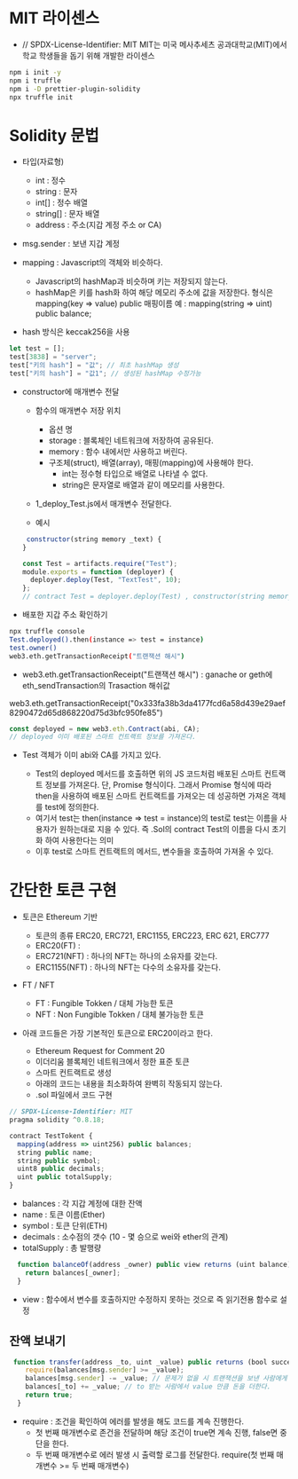 # MIT 라이센스

- // SPDX-License-Identifier: MIT
  MIT는 미국 메사추세츠 공과대학교(MIT)에서 학교 학생들을 돕기 위해 개발한 라이센스

```sh
npm i init -y
npm i truffle
npm i -D prettier-plugin-solidity
npx truffle init
```

# Solidity 문법

- 타입(자료형)

  - int : 정수
  - string : 문자
  - int[] : 정수 배열
  - string[] : 문자 배열
  - address : 주소(지갑 계정 주소 or CA)

- msg.sender : 보낸 지갑 계정
- mapping : Javascript의 객체와 비슷하다.
  - Javascript의 hashMap과 비슷하며 키는 저장되지 않는다.
  - hashMap은 키를 hash화 하여 해당 메모리 주소에 값을 저장한다.
    형식은 mapping(key => value) public 매핑이름
    예 : mapping(string => uint) public balance;
- hash 방식은 keccak256을 사용

```js
let test = [];
test[3838] = "server";
test["키의 hash"] = "값"; // 최초 hashMap 생성
test["키의 hash"] = "값1"; // 생성된 hashMap 수정가능
```

- constructor에 매개변수 전달

  - 함수의 매개변수 저장 위치
    - 옵션 명
    - storage : 블록체인 네트워크에 저장하여 공유된다.
    - memory : 함수 내에서만 사용하고 버린다.
    - 구조체(struct), 배열(array), 매핑(mapping)에 사용해야 한다.
      - int는 정수형 타입으로 배열로 나타낼 수 없다.
      - string은 문자열로 배열과 같이 메모리를 사용한다.
  - 1_deploy_Test.js에서 매개변수 전달한다.

  - 예시

  ```js
   constructor(string memory _text) {
  }
  ```

  ```js
  const Test = artifacts.require("Test");
  module.exports = function (deployer) {
    deployer.deploy(Test, "TextTest", 10);
  };
  // contract Test = deployer.deploy(Test) , constructor(string memory _text, int _num) = deployer.deploy("TextTest", 10)
  ```

- 배포한 지갑 주소 확인하기

```sh
npx truffle console
Test.deployed().then(instance => test = instance)
test.owner()
web3.eth.getTransactionReceipt("트랜잭션 해시")
```

- web3.eth.getTransactionReceipt("트랜잭션 해시") : ganache or geth에 eth_sendTransaction의 Trasaction 해쉬값

web3.eth.getTransactionReceipt("0x333fa38b3da4177fcd6a58d439e29aef8290472d65d868220d75d3bfc950fe85")

```js
const deployed = new web3.eth.Contract(abi, CA);
// deployed 이미 배포된 스마트 컨트랙트 정보를 가져온다.
```

- Test 객체가 이미 abi와 CA를 가지고 있다.

  - Test의 deployed 메서드를 호출하면 위의 JS 코드처럼 배포된 스마트 컨트랙트 정보를 가져온다. 단, Promise 형식이다. 그래서 Promise 형식에 따라 then을 사용하여 배포된 스마트 컨트랙트를 가져오는 데 성공하면 가져온 객체를 test에 정의한다.
  - 여기서 test는 then(instance => test = instance)의 test로
    test는 이름을 사용자가 원하는대로 지을 수 있다. 즉 .Sol의 contract Test의 이름을 다시 초기화 하여 사용한다는 의미
  - 이후 test로 스마트 컨트랙트의 메서드, 변수들을 호출하여 가져올 수 있다.

# 간단한 토큰 구현

- 토큰은 Ethereum 기반

  - 토큰의 종류 ERC20, ERC721, ERC1155, ERC223, ERC 621, ERC777
  - ERC20(FT) :
  - ERC721(NFT) : 하나의 NFT는 하나의 소유자를 갖는다.
  - ERC1155(NFT) : 하나의 NFT는 다수의 소유자를 갖는다.

- FT / NFT

  - FT : Fungible Tokken / 대체 가능한 토큰
  - NFT : Non Fungible Tokken / 대체 불가능한 토큰

- 아래 코드들은 가장 기본적인 토큰으로 ERC20이라고 한다.
  - Ethereum Request for Comment 20
  - 이더리움 블록체인 네트워크에서 정한 표준 토큰
  - 스마트 컨트랙트로 생성
  - 아래의 코드는 내용을 최소화하여 완벽히 작동되지 않는다.
  - .sol 파일에서 코드 구현

```js
// SPDX-License-Identifier: MIT
pragma solidity ^0.8.18;

contract TestTokent {
  mapping(address => uint256) public balances;
  string public name;
  string public symbol;
  uint8 public decimals;
  uint public totalSupply;
}
```

- balances : 각 지갑 계정에 대한 잔액
- name : 토큰 이름(Ether)
- symbol : 토큰 단위(ETH)
- decimals : 소수점의 갯수 (10 - 몇 승으로 wei와 ether의 관계)
- totalSupply : 총 발행량

```js
  function balanceOf(address _owner) public view returns (uint balance) {
    return balances[_owner];
  }
```

- view : 함수에서 변수를 호출하지만 수정하지 못하는 것으로 즉 읽기전용 함수로 설정

## 잔액 보내기

```js
 function transfer(address _to, uint _value) public returns (bool success) {
    require(balances[msg.sender] >= _value);
    balances[msg.sender] -= _value; // 문제가 없을 시 트랜잭션을 보낸 사람에게 value만큼 돈을 빼고
    balances[_to] += _value; // to 받는 사람에서 value 만큼 돈을 더한다.
    return true;
  }
```

- require : 조건을 확인하여 에러를 발생을 해도 코드를 계속 진행한다.
  - 첫 번째 매개변수로 존건을 전달하며 해당 조건이 true면 계속 진행, false면 중단을 한다.
  - 두 번째 매개변수로 에러 발생 시 출력할 로그를 전달한다.
    require(첫 번째 매개변수 >= 두 번째 매개변수)
